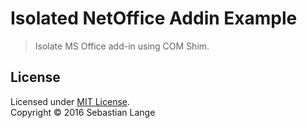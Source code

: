 # Isolated NetOffice Addin Example

> Isolate MS Office add-in using COM Shim.


## License

Licensed under [MIT License](LICENSE.txt).  
Copyright © 2016 Sebastian Lange
